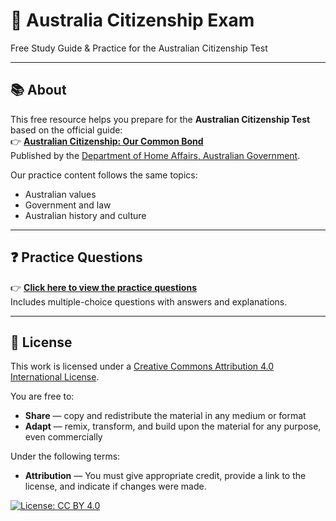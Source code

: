 # 🦘 Australia Citizenship Exam  
Free Study Guide & Practice for the Australian Citizenship Test

---

## 📚 About

This free resource helps you prepare for the **Australian Citizenship Test** based on the official guide:  
👉 [**Australian Citizenship: Our Common Bond**](https://immi.homeaffairs.gov.au/citizenship/test-and-interview/our-common-bond)  
Published by the [Department of Home Affairs, Australian Government](https://immi.homeaffairs.gov.au/).

Our practice content follows the same topics:
- Australian values
- Government and law
- Australian history and culture

---

## ❓ Practice Questions

👉 [**Click here to view the practice questions**](https://github.com/Gurungboi/AustraliaCitizenshipExam/blob/main/Questions.md)  
Includes multiple-choice questions with answers and explanations.

---

## 📄 License

This work is licensed under a [Creative Commons Attribution 4.0 International License](https://creativecommons.org/licenses/by/4.0/).

You are free to:
- **Share** — copy and redistribute the material in any medium or format  
- **Adapt** — remix, transform, and build upon the material for any purpose, even commercially

Under the following terms:
- **Attribution** — You must give appropriate credit, provide a link to the license, and indicate if changes were made.

[![License: CC BY 4.0](https://img.shields.io/badge/License-CC%20BY%204.0-lightgrey.svg)](https://creativecommons.org/licenses/by/4.0/)

